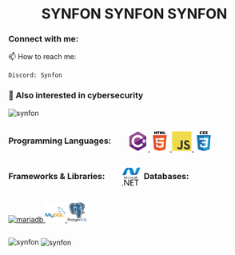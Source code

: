 <h1 align="center">SYNFON SYNFON SYNFON</h1>

<h3 align="left">Connect with me:</h3>
<p align="left">
  📫 How to reach me: 
 
    Discord: Synfon

</p>


<h3 align="left"> 🔵 Also interested in cybersecurity</h3>



<p align="left"> <img src="https://komarev.com/ghpvc/?username=synfon&label=Profile%20views&color=0e75b6&style=flat" alt="synfon" /> </p>



<h3 align="left" style="display: inline-block; margin-right: 30px;">Programming Languages:</h3>
<p align="left" style="display: inline-block; vertical-align: middle;">
  <a href="https://www.w3schools.com/cs/" target="_blank" rel="noreferrer"> 
    <img src="https://raw.githubusercontent.com/devicons/devicon/master/icons/csharp/csharp-original.svg" alt="csharp" width="40" height="40"/> 
  </a> 
  <a href="https://www.w3.org/html/" target="_blank" rel="noreferrer"> 
    <img src="https://raw.githubusercontent.com/devicons/devicon/master/icons/html5/html5-original-wordmark.svg" alt="html5" width="40" height="40"/> 
  </a> 
  <a href="https://developer.mozilla.org/en-US/docs/Web/JavaScript" target="_blank" rel="noreferrer"> 
    <img src="https://raw.githubusercontent.com/devicons/devicon/master/icons/javascript/javascript-original.svg" alt="javascript" width="40" height="40"/> 
  </a> 
  <a href="https://www.w3schools.com/css/" target="_blank" rel="noreferrer"> 
    <img src="https://raw.githubusercontent.com/devicons/devicon/master/icons/css3/css3-original-wordmark.svg" alt="css3" width="40" height="40"/> 
  </a> 
</p>

<h3 align="left" style="display: inline-block; margin-right: 30px;">Frameworks & Libraries:</h3>
<p align="left" style="display: inline-block; vertical-align: middle;">
  <a href="https://dotnet.microsoft.com/" target="_blank" rel="noreferrer"> 
    <img src="https://raw.githubusercontent.com/devicons/devicon/master/icons/dot-net/dot-net-original-wordmark.svg" alt="dotnet" width="40" height="40"/> 
  </a> 
</p>

<h3 align="left" style="display: inline-block; margin-right: 30px;">Databases:</h3>
<p align="left" style="display: inline-block; vertical-align: middle;">
  <a href="https://mariadb.org/" target="_blank" rel="noreferrer"> 
    <img src="https://www.vectorlogo.zone/logos/mariadb/mariadb-icon.svg" alt="mariadb" width="40" height="40"/> 
  </a> 
  <a href="https://www.mysql.com/" target="_blank" rel="noreferrer"> 
    <img src="https://raw.githubusercontent.com/devicons/devicon/master/icons/mysql/mysql-original-wordmark.svg" alt="mysql" width="40" height="40"/> 
  </a> 
  <a href="https://www.postgresql.org" target="_blank" rel="noreferrer"> 
    <img src="https://raw.githubusercontent.com/devicons/devicon/master/icons/postgresql/postgresql-original-wordmark.svg" alt="postgresql" width="40" height="40"/> 
  </a> 
</p>




<p><img align="left" src="https://github-readme-stats.vercel.app/api/top-langs?username=synfon&show_icons=true&locale=en&layout=compact" alt="synfon" /></p>

<p>&nbsp;<img align="center" src="https://github-readme-stats.vercel.app/api?username=synfon&show_icons=true&locale=en" alt="synfon" /></p>
